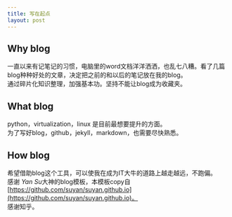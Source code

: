 ```yaml
---
title: 写在起点
layout: post
---
```

## Why blog
一直以来有记笔记的习惯，电脑里的word文档洋洋洒洒，也乱七八糟。看了几篇blog种种好处的文章，决定把之前的和以后的笔记放在我的blog。  
通过碎片化知识整理，加强基本功。坚持不能让blog成为收藏夹。
## What blog
python，virtualization，linux 是目前最想要提升的方面。    
为了写好blog，github，jekyll，markdown，也需要尽快熟悉。
## How blog
希望借助blog这个工具，可以使我在成为IT大牛的道路上越走越远，不跑偏。  
感谢 *Yan Su*大神的blog模板，本模板copy自[https://github.com/suyan/suyan.github.io](https://github.com/suyan/suyan.github.io)。   
感谢知乎。
